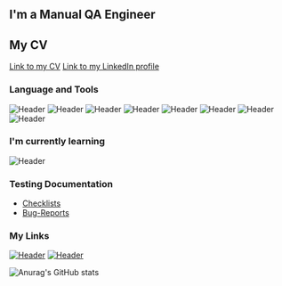 ## I'm a Manual QA Engineer

## My CV
[Link to my CV](https://drive.google.com/file/d/1bOsfEAEtFWVcbUHuhrFwY7_9GPfvaPee/view?usp=share_link)
[Link to my LinkedIn profile](https://www.linkedin.com/in/max-antoshin-501348248/)

### Language and Tools
![Header](https://img.shields.io/badge/Jira-090909?style=for-the-badge&logo=jira&logoColor=136be1)
![Header](https://img.shields.io/badge/Postman-090909?style=for-the-badge&logo=postman&logoColor=f76935)
![Header](https://img.shields.io/badge/Github-090909?style=for-the-badge&logo=github&logoColor=8cc4d7)
![Header](https://img.shields.io/badge/Figma-090909?style=for-the-badge&logo=figma&logoColor=7d5fa6)
![Header](https://img.shields.io/badge/MySQL-090909?style=for-the-badge&logo=mysql&logoColor=00618a)
![Header](https://img.shields.io/badge/DevTools-090909?style=for-the-badge&logo=googlechrome&logoColor=2674f2)
![Header](https://img.shields.io/badge/Fiddler-090909?style=for-the-badge&logo=fiddler&logoColor=8cc4d7)
![Header](https://img.shields.io/badge/CharlesProxy-090909?style=for-the-badge&logo=charlesproxy&logoColor=8cc4d7)

### I'm currently learning
![Header](https://img.shields.io/badge/-C#-090909?style=for-the-badge&logo=csharp&logoColor=136be1)

### Testing Documentation

- [Checklists](https://github.com/fletchxr/checklist)
- [Bug-Reports](https://github.com/fletchxr/Bug-Reports)

### My Links
[![Header](https://img.shields.io/badge/Telegram-090909?style=for-the-badge&logo=telegram&logoColor=31a5db)](https://t.me/fletchxr)
[![Header](https://img.shields.io/badge/Linkedin-090909?style=for-the-badge&logo=linkedin&logoColor=0073b1)](https://www.linkedin.com/in/max-antoshin-501348248/)

![Anurag's GitHub stats](https://github-readme-stats.vercel.app/api?username=fletchxr&show_icons=true&theme=radical)
